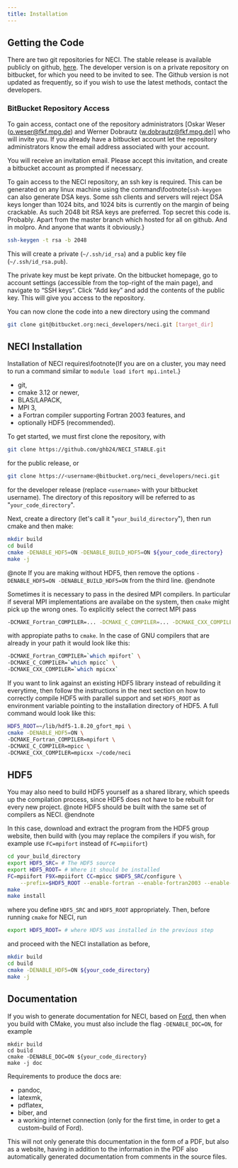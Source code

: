 ```yaml
---
title: Installation
---
```



## Getting the Code


There are two git repositories for NECI. The stable release is available publicly on github, [here](https://github.com/ghb24/NECI_STABLE).
The developer version is on a private repository on bitbucket, for which you need to be invited to see.
The Github version is not updated as frequently, so if you wish to use the latest methods, contact the developers.

### BitBucket Repository Access

To gain access, contact one of the repository administrators [Oskar Weser
([o.weser@fkf.mpg.de](mailto:o.weser@fkf.mpg.de)) and Werner Dobrautz
([w.dobrautz@fkf.mpg.de](mailto:w.dobrautz@fkf.mpg.de))] who will invite you. If you
already have a bitbucket account let the repository administrators know
the email address associated with your account.

You will receive an invitation email. Please accept this invitation, and
create a bitbucket account as prompted if necessary.

To gain access to the NECI repository, an ssh key is required. This can
be generated on any linux machine using the command\footnote{`ssh-keygen` can also generate DSA keys. Some ssh clients and servers will reject DSA keys longer than 1024 bits, and 1024 bits is	currently on the margin of being crackable. As such 2048 bit RSA keys are preferred. Top secret this code is. Probably. Apart from the master branch which hosted for all on github. And in molpro.	And anyone that wants it obviously.}
<!-- todo is this sassy footnote really necessary? :D -->

```bash
ssh-keygen -t rsa -b 2048
```

This will create a private (`~/.ssh/id_rsa`) and a public key file
(`~/.ssh/id_rsa.pub`).

The private key must be kept private. On the bitbucket homepage, go to
account settings (accessible from the top-right of the main page), and
navigate to “SSH keys”. Click “Add key” and add the contents of the
public key. This will give you access to the repository.

You can now clone the code into a new directory using the command

```bash
git clone git@bitbucket.org:neci_developers/neci.git [target_dir]
```

## NECI Installation

Installation of NECI requires\footnote{If you are on a cluster, you may need to run a command similar to `module load ifort mpi.intel`.}

-   git,
-   cmake 3.12 or newer,
-   BLAS/LAPACK,
-   MPI 3,
-   a Fortran compiler supporting Fortran 2003 features, and
-   optionally HDF5 (recommended).

To get started, we must first clone the repository, with
```bash
git clone https://github.com/ghb24/NECI_STABLE.git
```
for the public release, or
```bash
git clone https://<username>@bitbucket.org/neci_developers/neci.git
```
for the developer release (replace `<username>` with your bitbucket username).
The directory of this repository will be referred to as "`your_code_directory`".

Next, create a directory (let's call it "`your_build_directory`"), then run cmake and then make:
```bash
mkdir build
cd build
cmake -DENABLE_HDF5=ON -DENABLE_BUILD_HDF5=ON ${your_code_directory}
make -j
```
@note
If you are making without HDF5, then remove the options `-DENABLE_HDF5=ON -DENABLE_BUILD_HDF5=ON` from the third line.
@endnote

Sometimes it is necessary to pass in the desired MPI compilers.
In particular if several MPI implementations are availabe on the system, then `cmake` might pick up the wrong ones.
To explicitly select the correct MPI pass
```bash
-DCMAKE_Fortran_COMPILER=... -DCMAKE_C_COMPILER=... -DCMAKE_CXX_COMPILER=...
```
with appropiate paths to `cmake`.
In the case of GNU compilers that are already in your path it would look like this:
```bash
-DCMAKE_Fortran_COMPILER=`which mpifort` \
-DCMAKE_C_COMPILER=`which mpicc` \
-DCMAKE_CXX_COMPILER=`which mpicxx`
```

If you want to link against an existing HDF5 library instead of rebuilding it everytime,
then follow the instructions in the next section on how to correctly compile HDF5 with parallel support
and set `HDF5_ROOT` as environment variable pointing to the installation directory of HDF5.
A full command would look like this:

```bash
HDF5_ROOT=~/lib/hdf5-1.8.20_gfort_mpi \
cmake -DENABLE_HDF5=ON \
-DCMAKE_Fortran_COMPILER=mpifort \
-DCMAKE_C_COMPILER=mpicc \
-DCMAKE_CXX_COMPILER=mpicxx ~/code/neci
```


## HDF5

You may also need to build HDF5 yourself as a shared library, which speeds up the compilation process, since HDF5 does not have to be rebuilt for every new project.
@note
HDF5 should be built with the same set of compilers as NECI.
@endnote

In this case, download and extract the program from the HDF5 group website, then build with (you may replace the compilers if you wish, for example use `FC=mpifort` instead of `FC=mpiifort`)
```bash
cd your_build_directory
export HDF5_SRC= # The HDF5 source
export HDF5_ROOT= # Where it should be installed
FC=mpiifort F9X=mpiifort CC=mpicc $HDF5_SRC/configure \
    --prefix=$HDF5_ROOT --enable-fortran --enable-fortran2003 --enable-parallel
make
make install
```
where you define `HDF5_SRC` and `HDF5_ROOT` appropriately. Then, before running `cmake` for NECI, run

```bash
export HDF5_ROOT= # where HDF5 was installed in the previous step
```

and proceed with the NECI installation as before,
```bash
mkdir build
cd build
cmake -DENABLE_HDF5=ON ${your_code_directory}
make -j
```

## Documentation

If you wish to generate documentation for NECI, based on [Ford](https://github.com/Fortran-FOSS-Programmers/ford),
then when you build with CMake, you must also include the flag `-DENABLE_DOC=ON`, for example
```
mkdir build
cd build
cmake -DENABLE_DOC=ON ${your_code_directory}
make -j doc
```

Requirements to produce the docs are:

- pandoc,
- latexmk,
- pdflatex,
- biber, and
- a working internet connection (only for the first time, in order to get a custom-build of Ford).

This will not only generate this documentation in the form of a PDF, but also as a website,
having in addition to the information in the PDF also automatically generated documentation from comments in the source files.

<!-- todo ? should we include brief descriptions of all (important) build options? -->
